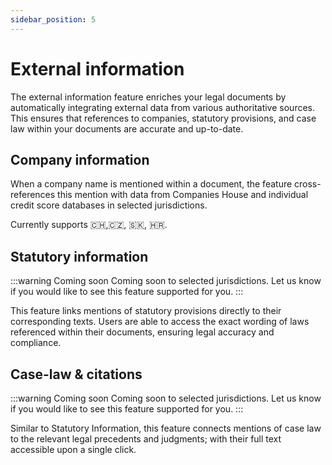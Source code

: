 ```yaml
---
sidebar_position: 5
---
```


# External information

The external information feature enriches your legal documents by automatically integrating external data from various authoritative sources. This ensures that references to companies, statutory provisions, and case law within your documents are accurate and up-to-date.

## Company information

When a company name is mentioned within a document, the feature cross-references this mention with data from Companies House and individual credit score databases in selected jurisdictions.

Currently supports 🇨🇭,🇨🇿, 🇸🇰, 🇭🇷.

## Statutory information

:::warning Coming soon
Coming soon to selected jurisdictions. Let us know if you would like to see this feature supported for you.
:::

This feature links mentions of statutory provisions directly to their corresponding texts. Users are able to access the exact wording of laws referenced within their documents, ensuring legal accuracy and compliance.

## Case-law & citations

:::warning Coming soon
Coming soon to selected jurisdictions. Let us know if you would like to see this feature supported for you.
:::

Similar to Statutory Information, this feature connects mentions of case law to the relevant legal precedents and judgments; with their full text accessible upon a single click.
